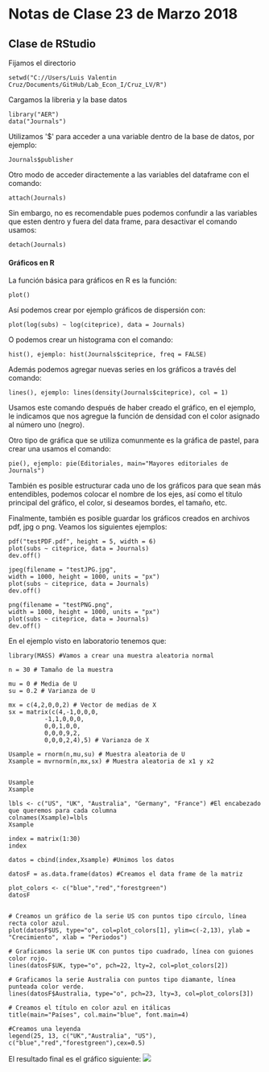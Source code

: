 # Notas de Clase 23 de Marzo 2018

## Clase de RStudio

Fijamos el directorio 

    setwd("C://Users/Luis Valentin Cruz/Documents/GitHub/Lab_Econ_I/Cruz_LV/R")
   
Cargamos la libreria y la base datos

    library("AER")
    data("Journals")
Utilizamos '$' para acceder a una variable dentro de la base de datos, por ejemplo:

    Journals$publisher

Otro modo de acceder diractemente a las variables del dataframe con el comando:
    
    attach(Journals)
Sin embargo, no es recomendable pues podemos confundir a las variables que esten dentro y fuera del data frame, para desactivar el comando usamos:
    
    detach(Journals)
    
#### Gráficos en R
La función básica para gráficos en R es la función:

    plot()
Así podemos crear por ejemplo gráficos de dispersión con:

    plot(log(subs) ~ log(citeprice), data = Journals)
O podemos crear un histograma con el comando:

    hist(), ejemplo: hist(Journals$citeprice, freq = FALSE)
Además podemos agregar nuevas series en los gráficos a través del comando:

    lines(), ejemplo: lines(density(Journals$citeprice), col = 1)
Usamos este comando después de haber creado el gráfico, en el ejemplo, le indicamos que nos agregue la función de densidad con el color asignado al número uno (negro).

Otro tipo de gráfica que se utiliza comunmente es la gráfica de pastel, para crear una usamos el comando:

    pie(), ejemplo: pie(Editoriales, main="Mayores editoriales de Journals")
También es posible estructurar cada uno de los gráficos para que sean más entendibles, podemos colocar el nombre de los ejes, así como el titulo principal del gráfico, el color, si deseamos bordes, el tamaño, etc.

Finalmente, también es posible guardar los gráficos creados en archivos pdf, jpg o png. Veamos los siguientes ejemplos:

    pdf("testPDF.pdf", height = 5, width = 6)
    plot(subs ~ citeprice, data = Journals)
    dev.off()

    jpeg(filename = "testJPG.jpg",
    width = 1000, height = 1000, units = "px")
    plot(subs ~ citeprice, data = Journals)
    dev.off()

    png(filename = "testPNG.png",
    width = 1000, height = 1000, units = "px")
    plot(subs ~ citeprice, data = Journals)
    dev.off()
    
En el ejemplo visto en laboratorio tenemos que:
        
    library(MASS) #Vamos a crear una muestra aleatoria normal

    n = 30 # Tamaño de la muestra

    mu = 0 # Media de U
    su = 0.2 # Varianza de U

    mx = c(4,2,0,0,2) # Vector de medias de X 
    sx = matrix(c(4,-1,0,0,0,
              -1,1,0,0,0,
              0,0,1,0,0,
              0,0,0,9,2,
              0,0,0,2,4),5) # Varianza de X

    Usample = rnorm(n,mu,su) # Muestra aleatoria de U
    Xsample = mvrnorm(n,mx,sx) # Muestra aleatoria de x1 y x2


    Usample
    Xsample

    lbls <- c("US", "UK", "Australia", "Germany", "France") #El encabezado que queremos para cada columna
    colnames(Xsample)=lbls
    Xsample

    index = matrix(1:30)
    index

    datos = cbind(index,Xsample) #Unimos los datos

    datosF = as.data.frame(datos) #Creamos el data frame de la matriz

    plot_colors <- c("blue","red","forestgreen")
    datosF


    # Creamos un gráfico de la serie US con puntos tipo círculo, línea recta color azul.
    plot(datosF$US, type="o", col=plot_colors[1], ylim=c(-2,13), ylab = "Crecimiento", xlab = "Periodos")
    
    # Graficamos la serie UK con puntos tipo cuadrado, línea con guiones color rojo.
    lines(datosF$UK, type="o", pch=22, lty=2, col=plot_colors[2])

    # Graficamos la serie Australia con puntos tipo diamante, línea punteada color verde.
    lines(datosF$Australia, type="o", pch=23, lty=3, col=plot_colors[3])

    # Creamos el título en color azul en itálicas
    title(main="Países", col.main="blue", font.main=4)
    
    #Creamos una leyenda
    legend(25, 13, c("UK","Australia", "US"), c("blue","red","forestgreen"),cex=0.5)
El resultado final es el gráfico siguiente:
![](R/test2PNG.png)
